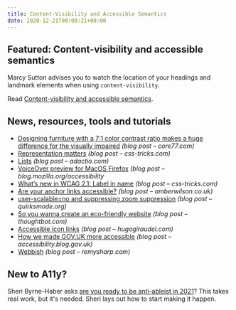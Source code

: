 ```yaml
---
title: Content-Visibility and Accessible Semantics
date: 2020-12-21T08:00:21+00:00
---
```


## Featured: Content-visibility and accessible semantics

Marcy Sutton advises you to watch the location of your headings and landmark elements when using `content-visibility`.

Read [Content-visibility and accessible semantics](https://marcysutton.com/content-visibility-accessible-semantics).

## News, resources, tools and tutorials

* [Designing furniture with a 7:1 color contrast ratio makes a huge difference for the visually impaired](https://www.core77.com/posts/103624/Designing-Furniture-With-a-71-Color-Contrast-Ratio-Makes-a-Huge-Difference-for-the-Visually-Impaired) _(blog post – core77.com)_
* [Representation matters](https://css-tricks.com/representation-matters/) _(blog post – css-tricks.com)_
* [Lists](https://adactio.com/journal/17690) _(blog post – adactio.com)_
* [VoiceOver preview for MacOS Firefox](https://blog.mozilla.org/accessibility/voiceover-preview-for-macos-firefox/) _(blog post – blog.mozilla.org/accessibility_
* [What’s new in WCAG 2.1: Label in name](https://css-tricks.com/whats-new-in-wcag-2-1-label-in-name/) _(blog post – css-tricks.com)_
* [Are your anchor links accessible?](https://amberwilson.co.uk/blog/are-your-anchor-links-accessible/) _(blog post – amberwilson.co.uk)_
* [user-scalable=no and suppressing zoom suppression](https://www.quirksmode.org/blog/archives/2020/12/userscalableno.html) _(blog post – quirksmode.org)_
* [So you wanna create an eco-friendly website](https://thoughtbot.com/blog/so-you-wanna-create-an-eco-friendly-website) _(blog post – thoughtbot.com)_
* [Accessible icon links](https://hugogiraudel.com/2020/12/10/accessible-icon-links/) _(blog post – hugogiraudel.com)_
* [How we made GOV.UK more accessible](https://accessibility.blog.gov.uk/2020/12/17/how-we-made-gov-uk-more-accessible/) _(blog post – accessibility.blog.gov.uk)_
* [Webbish](https://remysharp.com/2020/12/17/webbish) _(blog post – remysharp.com)_

## New to A11y?

Sheri Byrne-Haber asks [are you ready to be anti-ableist in 2021](https://sheribyrnehaber.com/are-you-ready-to-be-anti-ableist-in-2021/)? This takes real work, but it's needed. Sheri lays out how to start making it happen.
